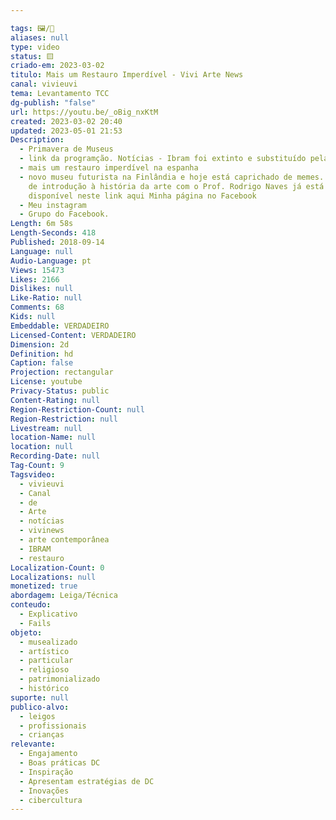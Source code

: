 ```yaml
---

tags: 🖼️/🎥️
aliases: null
type: video
status: 🟨️
criado-em: 2023-03-02
titulo: Mais um Restauro Imperdível - Vivi Arte News
canal: vivieuvi
tema: Levantamento TCC
dg-publish: "false"
url: https://youtu.be/_oBig_nxKtM
created: 2023-03-02 20:40
updated: 2023-05-01 21:53
Description:
  - Primavera de Museus
  - link da programção. Notícias - Ibram foi extinto e substituído pela Abram
  - mais um restauro imperdível na espanha
  - novo museu futurista na Finlândia e hoje está caprichado de memes. O curso
    de introdução à história da arte com o Prof. Rodrigo Naves já está
    disponível neste link aqui Minha página no Facebook
  - Meu instagram
  - Grupo do Facebook.
Length: 6m 58s
Length-Seconds: 418
Published: 2018-09-14
Language: null
Audio-Language: pt
Views: 15473
Likes: 2166
Dislikes: null
Like-Ratio: null
Comments: 68
Kids: null
Embeddable: VERDADEIRO
Licensed-Content: VERDADEIRO
Dimension: 2d
Definition: hd
Caption: false
Projection: rectangular
License: youtube
Privacy-Status: public
Content-Rating: null
Region-Restriction-Count: null
Region-Restriction: null
Livestream: null
location-Name: null
location: null
Recording-Date: null
Tag-Count: 9
Tagsvideo:
  - vivieuvi
  - Canal
  - de
  - Arte
  - notícias
  - vivinews
  - arte contemporânea
  - IBRAM
  - restauro
Localization-Count: 0
Localizations: null
monetized: true
abordagem: Leiga/Técnica
conteudo:
  - Explicativo
  - Fails
objeto:
  - musealizado
  - artístico
  - particular
  - religioso
  - patrimonializado
  - histórico
suporte: null
publico-alvo:
  - leigos
  - profissionais
  - crianças
relevante:
  - Engajamento
  - Boas práticas DC
  - Inspiração
  - Apresentam estratégias de DC
  - Inovações
  - cibercultura
---
```

